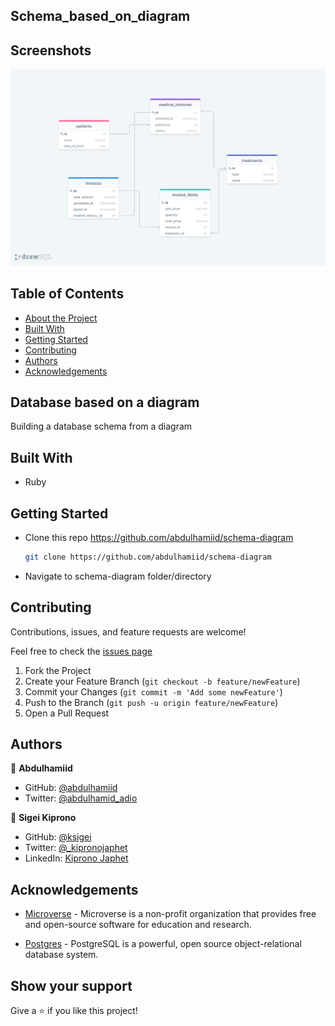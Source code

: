 ## Schema_based_on_diagram
## Screenshots
![screenshot](img/clinic_diagram.png)


## Table of Contents

* [About the Project](#about-the-project)
* [Built With](#built-with)
* [Getting Started](#getting-started)
* [Contributing](#contributing)
* [Authors](#author)
* [Acknowledgements](#acknowledgements)

## Database based on a diagram 
Building a database schema from a diagram
## Built With

* Ruby
## Getting Started

* Clone this repo <https://github.com/abdulhamiid/schema-diagram>

    ```bash
    git clone https://github.com/abdulhamiid/schema-diagram
    ```

* Navigate to schema-diagram folder/directory




## Contributing

Contributions, issues, and feature requests are welcome!

Feel free to check the [issues page](../../issues)

  1. Fork the Project
  2. Create your Feature Branch (`git checkout -b feature/newFeature`)
  3. Commit your Changes (`git commit -m 'Add some newFeature'`)
  4. Push to the Branch (`git push -u origin feature/newFeature`)
  5. Open a Pull Request

## Authors
👤 **Abdulhamiid**

- GitHub: [@abdulhamiid](https://github.com/abdulhamiid)
- Twitter: [@abdulhamid_adio](https://twitter.com/abdulhamid_adio)

👤 **Sigei Kiprono**

- GitHub: [@ksigei](https://github.com/ksigei)
- Twitter: [@_kipronojaphet](https://twitter.com/_kipronojaphet)
- LinkedIn: [Kiprono Japhet](https://www.linkedin.com/in/kiprono-japhet/)

## Acknowledgements

* [Microverse](https://microverse.org/) - Microverse is a non-profit organization that provides free and open-source software for education and research.
<!-- postgres url -->
* [Postgres](https://www.postgresql.org/) - PostgreSQL is a powerful, open source object-relational database system.

## Show your support

Give a ⭐️ if you like this project!